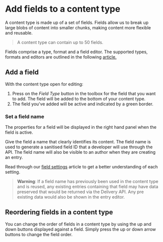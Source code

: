 # Add fields to a content type
A content type is made up of a set of fields. Fields allow us to break up large blobs of content into smaller chunks, making content more flexible and reusable.

> A content type can contain up to 50 fields.

Fields comprise a type, format and a field editor. The supported types, formats and editors are outlined in the following [article.](/content-types/field-editors/README.md)

## Add a field
With the content type open for editing:

1. Press on the *Field Type* button in the toolbox for the field that you want to add. The field will be added to the bottom of your content type.
2. The field you've added will be active and indicated by a green border.

### Set a field name
The properties for a field will be displayed in the right hand panel when the field is active.

Give the field a name that clearly identifies its content. The field name is used to generate a sanitised field ID that a developer will use through the API. The field name will also be visible to an author when they are creating an entry.

Read through our [field settings](/content-types/field-settings.md) article to get a better understanding of each setting.

> **Warning**: If a field name has previously been used in the content type and is reused, any existing entries containing that field may have data preserved that would be returned via the Delivery API. Any pre existing data would also be shown in the entry editor.

## Reordering fields in a content type
You can change the order of fields in a content type by using the up and down buttons displayed against a field. Simply press the up or down arrow buttons to change the field order.
